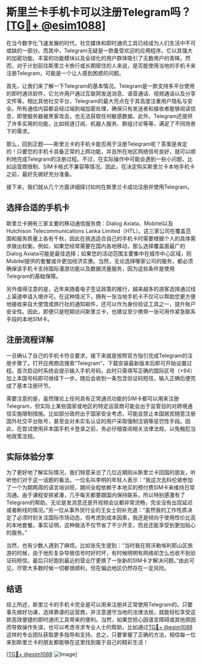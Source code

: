 # 斯里兰卡手机卡可以注册Telegram吗？[[TG💪+ @esim1088](https://t.me/s/esim1088)]

在当今数字化飞速发展的时代，社交媒体和即时通讯工具已经成为人们生活中不可或缺的一部分。而其中，Telegram无疑是一款备受欢迎的应用程序。它以其强大的加密功能、丰富的功能模块以及全球化的用户群体吸引了无数用户的青睐。然而，对于计划前往斯里兰卡旅行或长期居住的人来说，是否能使用当地的手机卡来注册Telegram，可能是一个让人感到困惑的问题。

首先，让我们来了解一下Telegram的基本情况。Telegram是一款支持多平台使用的即时通讯软件，它允许用户通过互联网发送消息、语音通话、视频通话以及分享文件等。相比其他社交平台，Telegram的最大亮点在于其高度注重用户隐私与安全。所有通信内容都会经过端到端加密处理，确保只有发送者和接收者能够阅读信息，即使服务器被黑客攻击，也无法获取任何敏感数据。此外，Telegram还提供了许多实用的功能，比如频道订阅、机器人服务、群组讨论等等，满足了不同场景下的需求。

那么，回到正题——斯里兰卡的手机卡能否用于注册Telegram呢？答案是肯定的！只要您的手机卡具备正常的上网功能，并且所在地区网络信号良好，就可以顺利地完成Telegram的注册过程。不过，在实际操作中可能会遇到一些小问题，比如运营商限制、SIM卡格式不兼容等情况。因此，在决定购买斯里兰卡本地手机卡之前，最好先做好充分准备。

接下来，我们就从几个方面详细探讨如何在斯里兰卡成功注册并使用Telegram。

## 选择合适的手机卡

斯里兰卡拥有三家主要的移动通信服务商：Dialog Axiata、Mobitel以及Hutchison Telecommunications Lanka Limited（HTL）。这三家公司在覆盖范围和服务质量上各有千秋，因此在挑选适合自己的手机卡时需要根据个人的具体需求做出权衡。例如，如果您经常需要在国内各地移动，那么选择覆盖面最广的Dialog Axiata可能是最佳选择；如果您的活动范围主要集中在城市中心区域，则Mobitel提供的套餐或许更加经济实惠。当然，无论选择哪家公司的服务，都必须确保该手机卡支持国际漫游功能以及数据流量服务，因为这些条件是使用Telegram的基础保障。

另外值得注意的是，近年来随着电子签证政策的推行，越来越多的游客选择通过线上渠道申请入境许可。在这种情况下，拥有一张当地手机卡不仅可以帮助您更方便地接收来自大使馆或旅行社的通知邮件，还可以作为身份验证工具之一，提升账户安全性。因此，即便只是短期访问斯里兰卡，也建议至少携带一张可用作紧急联系手段的本地SIM卡。

## 注册流程详解

一旦确认了自己的手机卡符合要求，接下来就是按照官方指引完成Telegram的注册步骤了。打开应用商店搜索“Telegram”，下载安装最新版本后即可开始设置过程。首次启动时系统会提示输入手机号码，此时只需填写正确的国际区号（+94）加上本国号码即可继续下一步。随后会收到一条包含验证码短信，输入正确后便完成了基本注册环节。

需要注意的是，虽然理论上任何具有正常通讯功能的SIM卡都可以用来注册Telegram，但实际上某些国家或地区的特定运营商可能会出于监管目的对跨境通信实施限制措施。比如部分政府出于国家安全考虑，可能会禁止本国居民随意注册国外社交平台账号，甚至会对未实名认证的用户采取强制注销等惩罚性手段。因此，在尝试使用非本国手机卡登录之前，务必仔细查阅相关法律法规，以免触犯当地政策法规。

## 实际体验分享

为了更好地了解实际情况，我们特意采访了几位近期刚从斯里兰卡回国的朋友，听听他们对于这一话题的看法。一位名叫李明的年轻人表示：“我这次去科伦坡参加了一个为期两周的语言培训班，期间全程依赖于本地买的预付费SIM卡来维持日常沟通。由于课程安排紧凑，几乎每天都要跟国内保持联系，所以特别感激有了Telegram的帮助。无论是发消息还是开视频会议都非常流畅，完全没有出现延迟或者断线的情况。”另一位从事外贸行业的王女士则补充道：“虽然我的工作性质决定了必须时刻关注国际市场动态，但考虑到成本因素，我还是倾向于使用性价比高的本地套餐。事实证明，这种做法不仅节省了不少开支，而且还能享受到更加贴心的服务。”

当然，也有少数人遇到了麻烦。比如张先生提到：“当时我在努沃勒埃利耶山区旅游的时候，由于地形复杂导致信号时好时坏，有时候明明有网络却怎么也收不到验证码短信。最后只好跑到最近的营业厅更换了一张新的SIM卡才解决问题。”由此可见，尽管大多数时候一切都很顺利，但在偏远地区仍然存在一定风险。

## 结语

综上所述，斯里兰卡的手机卡完全是可以用来注册并正常使用Telegram的。只要事先做好功课，选择靠谱的运营商，并注意遵守当地的法律法规，就能轻松享受这款高效便捷的即时通讯工具带来的便利。当然，如果您担心因语言障碍或其他原因而导致操作失误，也可以考虑寻求专业人士的帮助，比如通过[TG💪+ @esim1088](https://t.me/s/esim1088)这样的专业团队获取更多指导和支持。总之，只要掌握了正确的方法，相信每一位来到斯里兰卡的朋友都能够在这里找到属于自己的精彩生活！

[[TG💪+ @esim1088](https://t.me/s/esim1088) ![Image](https://i.postimg.cc/4NQfJmqS/Snipaste-2025-05-13-00-14-12.png)]